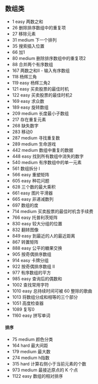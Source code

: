 
## 数组类
* 1 easy 两数之和
* 26 删除排序数组中的重复项
* 27 移除元素
* 31 medium 下一个排列
* 35 搜索插入位置
* 66 加1
* 80 medium 删除排序数组中的重复项2
* 88 合并两个有序数组
* 167 两数之和II - 输入有序数组
* 118 杨辉三角
* 119 easy 杨辉三角2
* 121 easy 买卖股票的最佳时机
* 122 easy 买卖股票的最佳时机2
* 169 easy 求众数
* 189 easy 旋转数组
* 209 medium 长度最小子数组
* 217 存在重复元素
* 268 缺失数字
* 283 移动0
* 287 medium 寻找重复数
* 289 medium 生命游戏
* 442 medium 数组中重复的数据
* 448 easy 找到所有数组中消失的数字
* 540 medium 有序数组中的单一元素
* 561 数组拆分 I
* 566 easy 重塑矩阵
* 605 easy 种花问题
* 628 三个数的最大乘积
* 661 easy 图片平滑器
* 665 easy 非递减数列
* 697 数组的度
* 714 medium 买卖股票的最佳时机含手续费 
* 766 easy 托普利茨矩阵
* 830 easy 较大分组的位置
* 832 翻转图像
* 849 easy 到最近的人的最近距离
* 867 转置矩阵
* 888 easy 公平的糖果交换
* 905 按奇偶排序数组
* 914 easy 卡牌分组
* 922 按奇偶排序数组 II
* 977 有序数组的平方
* 985 easy 查询后的偶数和
* 1002 查找常用字符
* 1010 easy 总持续时间可被 60 整除的歌曲
* 1013 将数组分成和相等的三个部分
* 1051 高度检查器
* 1089 复写0
* 1160 easy 拼写单词

#### 排序
* 75 medium 颜色分类
* 164 hard 最大间距
* 179 medium 最大数
* 274 medium h指数
* 315 hard 计算右侧小于当前元素的个数
* 973 medium 最接近原点的 K 个点
* 1122 easy 数组的相对排序
